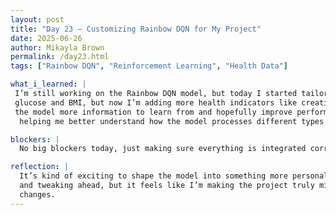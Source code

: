 ```yaml
---
layout: post  
title: "Day 23 – Customizing Rainbow DQN for My Project"  
date: 2025-06-26 
author: Mikayla Brown  
permalink: /day23.html  
tags: ["Rainbow DQN", "Reinforcement Learning", "Health Data"]

what_i_learned: |
 I’m still working on the Rainbow DQN model, but today I started tailoring it more to fit my specific project. Originally, I was mostly using  
 glucose and BMI, but now I’m adding more health indicators like creatinine, potassium, sodium, and GPT along with glucose. This should give  
 the model more information to learn from and hopefully improve performance. Adjusting the input features takes a bit of reworking, but it’s 
  helping me better understand how the model processes different types of data.

blockers: |
  No big blockers today, just making sure everything is integrated correctly and still runs smoothly with the new data.

reflection: |
  It’s kind of exciting to shape the model into something more personalized to the problem I’m trying to solve. There’s still a lot of testing 
  and tweaking ahead, but it feels like I’m making the project truly mine. Also still havent gotten the accracy over about 60% but hoping that 
  changes.
---
```


